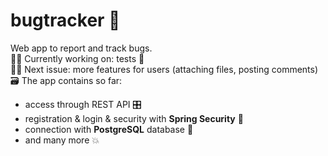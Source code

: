 # bugtracker :bug:
Web app to report and track bugs. <br>
👷‍♂️ Currently working on: tests 🧪 <br>
🧑‍🏭 Next issue: more features for users (attaching files, posting comments) <br>
🗃️ The app contains so far:
- access through REST API 🎛️
- registration & login & security with **Spring Security** 🥬
- connection with **PostgreSQL** database 🐘
- and many more :boom:
